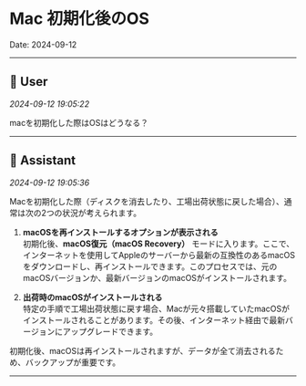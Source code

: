 # Mac 初期化後のOS

Date: 2024-09-12

---

## 👤 User
*2024-09-12 19:05:22*

macを初期化した際はOSはどうなる？

---

## 🤖 Assistant
*2024-09-12 19:05:36*

Macを初期化した際（ディスクを消去したり、工場出荷状態に戻した場合）、通常は次の2つの状況が考えられます。

1. **macOSを再インストールするオプションが表示される**  
   初期化後、**macOS復元（macOS Recovery）** モードに入ります。ここで、インターネットを使用してAppleのサーバーから最新の互換性のあるmacOSをダウンロードし、再インストールできます。このプロセスでは、元のmacOSバージョンか、最新バージョンのmacOSがインストールされます。

2. **出荷時のmacOSがインストールされる**  
   特定の手順で工場出荷状態に戻す場合、Macが元々搭載していたmacOSがインストールされることがあります。その後、インターネット経由で最新バージョンにアップグレードできます。

初期化後、macOSは再インストールされますが、データが全て消去されるため、バックアップが重要です。

---
